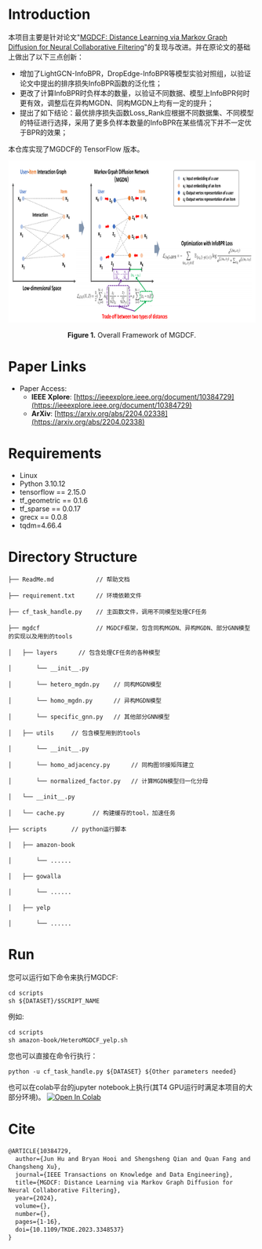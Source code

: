 <p align="center">
<!-- <img src="MGDCF_LOGO.png" width="400"/> -->
<!-- </p> -->

# Introduction

本项目主要是针对论文"[MGDCF: Distance Learning via Markov Graph Diffusion for Neural Collaborative Filtering](https://arxiv.org/abs/2204.02338)"的复现与改进。并在原论文的基础上做出了以下三点创新：
+ 增加了LightGCN-InfoBPR，DropEdge-InfoBPR等模型实验对照组，以验证论文中提出的排序损失InfoBPR函数的泛化性；
+ 更改了计算InfoBPR时负样本的数量，以验证不同数据、模型上InfoBPR何时更有效，调整后在异构MGDN、同构MGDN上均有一定的提升；
+ 提出了如下结论：最优排序损失函数Loss_Rank应根据不同数据集、不同模型的特征进行选择，采用了更多负样本数量的InfoBPR在某些情况下并不一定优于BPR的效果；
    
本仓库实现了MGDCF的 TensorFlow 版本。

<p align="center">
<img src=".\architecture.png" height = "330" alt="" align=center />
<br><br>
<b>Figure 1.</b> Overall Framework of MGDCF.
</p>



# Paper Links

+ Paper Access:
    - **IEEE Xplore**: [https://ieeexplore.ieee.org/document/10384729](https://ieeexplore.ieee.org/document/10384729)
    - **ArXiv**: [https://arxiv.org/abs/2204.02338](https://arxiv.org/abs/2204.02338)



 
# Requirements

+ Linux
+ Python 3.10.12
+ tensorflow == 2.15.0
+ tf_geometric == 0.1.6
+ tf_sparse == 0.0.17
+ grecx == 0.0.8
+ tqdm=4.66.4
 


 
# Directory Structure

    ├── ReadMe.md            // 帮助文档
    
    ├── requirement.txt      // 环境依赖文件

    ├── cf_task_handle.py    // 主函数文件，调用不同模型处理CF任务
    
    ├── mgdcf                // MGDCF框架，包含同构MGDN、异构MGDN、部分GNN模型的实现以及用到的tools
    
    │   ├── layers      // 包含处理CF任务的各种模型
    
    │       └── __init__.py
    
    │       └── hetero_mgdn.py    // 同构MGDN模型
    
    │       └── homo_mgdn.py      // 异构MGDN模型
    
    │       └── specific_gnn.py   // 其他部分GNN模型

    │   ├── utils     // 包含模型用到的tools
    
    │       └── __init__.py
    
    │       └── homo_adjacency.py      // 同构图邻接矩阵建立
    
    │       └── normalized_factor.py   // 计算MGDN模型归一化分母
    
    │   └── __init__.py

    │   └── cache.py        // 构建缓存的tool，加速任务
    
    ├── scripts       // python运行脚本
    
    │   ├── amazon-book
    
    │       └── ......

    │   ├── gowalla
    
    │       └── ......

    │   ├── yelp
    
    │       └── ......

 
# Run

您可以运行如下命令来执行MGDCF:
```shell
cd scripts
sh ${DATASET}/$SCRIPT_NAME
```
例如:
```shell
cd scripts
sh amazon-book/HeteroMGDCF_yelp.sh
```
您也可以直接在命令行执行：
```shell
python -u cf_task_handle.py ${DATASET} ${Other parameters needed}
```
也可以在colab平台的jupyter notebook上执行(其T4 GPU运行时满足本项目的大部分环境)。
[![Open In Colab](https://colab.research.google.com/assets/colab-badge.svg)](https://colab.research.google.com/drive/1SAbCp3spIATpNhGD3pTJuFhm7L2EdKqR#scrollTo=N-De8-JcaSb7)




# Cite

```
@ARTICLE{10384729,
  author={Jun Hu and Bryan Hooi and Shengsheng Qian and Quan Fang and Changsheng Xu},
  journal={IEEE Transactions on Knowledge and Data Engineering}, 
  title={MGDCF: Distance Learning via Markov Graph Diffusion for Neural Collaborative Filtering}, 
  year={2024},
  volume={},
  number={},
  pages={1-16},
  doi={10.1109/TKDE.2023.3348537}
}
```
 

 
